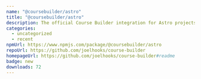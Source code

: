 ```yaml
---
name: "@coursebuilder/astro"
title: "@coursebuilder/astro"
description: The official Course Builder integration for Astro projects!
categories:
  - uncategorized
  - recent
npmUrl: https://www.npmjs.com/package/@coursebuilder/astro
repoUrl: https://github.com/joelhooks/course-builder
homepageUrl: https://github.com/joelhooks/course-builder#readme
badge: new
downloads: 72
---
```

